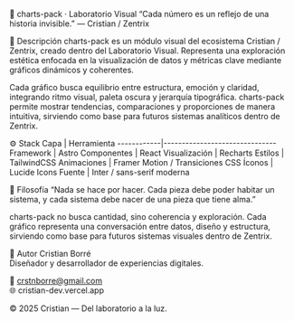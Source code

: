 🎨 charts-pack · Laboratorio Visual
“Cada número es un reflejo de una historia invisible.”
— Cristian / Zentrix

🌙 Descripción
charts-pack es un módulo visual del ecosistema Cristian / Zentrix, creado dentro del Laboratorio Visual.
Representa una exploración estética enfocada en la visualización de datos y métricas clave mediante gráficos dinámicos y coherentes.

Cada gráfico busca equilibrio entre estructura, emoción y claridad, integrando ritmo visual, paleta oscura y jerarquía tipográfica.
charts-pack permite mostrar tendencias, comparaciones y proporciones de manera intuitiva, sirviendo como base para futuros sistemas analíticos dentro de Zentrix.

⚙️ Stack
Capa        | Herramienta
------------|-------------------------------
Framework   | Astro
Componentes | React
Visualización | Recharts
Estilos     | TailwindCSS
Animaciones | Framer Motion / Transiciones CSS
Íconos      | Lucide Icons
Fuente      | Inter / sans-serif moderna

🧩 Filosofía
“Nada se hace por hacer.
Cada pieza debe poder habitar un sistema,
y cada sistema debe nacer de una pieza que tiene alma.”

charts-pack no busca cantidad, sino coherencia y exploración.
Cada gráfico representa una conversación entre datos, diseño y estructura, sirviendo como base para futuros sistemas visuales dentro de Zentrix.

🌌 Autor
Cristian Borré  
Diseñador y desarrollador de experiencias digitales.

📩 crstnborre@gmail.com  
🌐 cristian-dev.vercel.app  

© 2025 Cristian — Del laboratorio a la luz.
